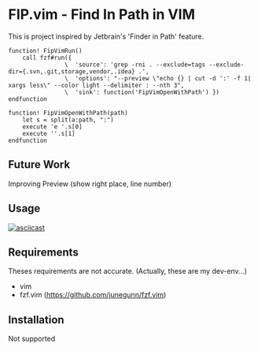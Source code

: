 # FIP.vim - Find In Path in VIM

This is project inspired by Jetbrain's 'Finder in Path' feature.

```vim
function! FipVimRun()
    call fzf#run({
                \  'source': 'grep -rni . --exclude=tags --exclude-dir={.svn,.git,storage,vendor,.idea} .',
                \  'options': "--preview \"echo {} | cut -d ':' -f 1| xargs less\" --color light --delimiter : --nth 3",
                \  'sink': function('FipVimOpenWithPath') })
endfunction

function! FipVimOpenWithPath(path)
    let s = split(a:path, ":")
    execute 'e '.s[0]
    execute ''.s[1]
endfunction 
```

## Future Work

Improving Preview (show right place, line number)

## Usage

[![asciicast](https://asciinema.org/a/158262.png)](https://asciinema.org/a/158262)

## Requirements

Theses requirements are not accurate.
(Actually, these are my dev-env...)

* vim
* fzf.vim (https://github.com/junegunn/fzf.vim)

## Installation

Not supported
